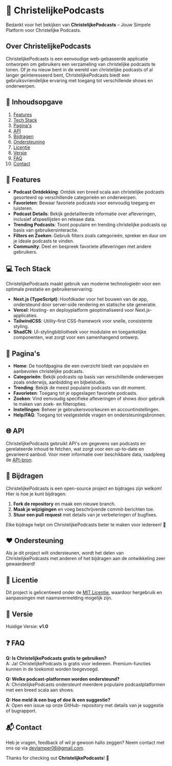 # 📖 ChristelijkePodcasts

Bedankt voor het bekijken van **ChristelijkePodcasts** – Jouw Simpele Platform voor Christelijke Podcasts.

## Over ChristelijkePodcasts

ChristelijkePodcasts is een eenvoudige web-gebaseerde applicatie ontworpen om gebruikers een verzameling van christelijke podcasts te tonen. Of je nu nieuw bent in de wereld van christelijke podcasts of al langer geïnteresseerd bent, ChristelijkePodcasts biedt een gebruiksvriendelijke ervaring met toegang tot verschillende shows en onderwerpen.

## 📜 Inhoudsopgave

1. [Features](#features)
2. [Tech Stack](#tech-stack)
3. [Pagina's](#pagina's)
4. [API](#api)
5. [Bijdragen](#bijdragen)
6. [Ondersteuning](#ondersteuning)
7. [Licentie](#licentie)
8. [Versie](#versie)
9. [FAQ](#faq)
10. [Contact](#contact)

## 🌟 Features

- **Podcast Ontdekking**: Ontdek een breed scala aan christelijke podcasts gesorteerd op verschillende categorieën en onderwerpen.
- **Favorieten**: Bewaar favoriete podcasts voor eenvoudig toegang en luisteren.
- **Podcast Details**: Bekijk gedetailleerde informatie over afleveringen, inclusief afspeellijsten en release data.
- **Trending Podcasts**: Toont populaire en trending christelijke podcasts op basis van gebruikersinteractie.
- **Filters en Zoeken**: Gebruik filters zoals categorieën, spreker en duur om je ideale podcasts te vinden.
- **Community**: Deel en bespreek favoriete afleveringen met andere gebruikers.

## 💻 Tech Stack

ChristelijkePodcasts maakt gebruik van moderne technologieën voor een optimale prestatie en gebruikerservaring:

- **Next.js (TypeScript)**: Hoofdkader voor het bouwen van de app, ondersteund door server-side rendering en statische site generatie.
- **Vercel**: Hosting- en deployplatform geoptimaliseerd voor Next.js-applicaties.
- **TailwindCSS**: Utility-first CSS-framework voor snelle, consistente styling.
- **ShadCN**: UI-stylingbibliotheek voor modulaire en toegankelijke componenten, wat zorgt voor een samenhangend ontwerp.

## 📄 Pagina's

- **Home**: De hoofdpagina die een overzicht biedt van populaire en aanbevolen christelijke podcasts.
- **Categorieën**: Bekijk podcasts op basis van verschillende onderwerpen zoals onderwijs, aanbidding en bijbelstudie.
- **Trending**: Bekijk de meest populaire podcasts van dit moment.
- **Favorieten**: Toegang tot je opgeslagen favoriete podcasts.
- **Zoeken**: Vind eenvoudig specifieke afleveringen of shows door gebruik te maken van zoek- en filteropties.
- **Instellingen**: Beheer je gebruikersvoorkeuren en accountinstellingen.
- **Help/FAQ**: Toegang tot veelgestelde vragen en ondersteuningsbronnen.

## 🌐 API

ChristelijkePodcasts gebruikt API's om gegevens van podcasts en gerelateerde inhoud te fetchen, wat zorgt voor een up-to-date en gevarieerd aanbod. Voor meer informatie over beschikbare data, raadpleeg de [API-bron](https://rapidapi.com/ajith/api/holy-bible).

## 🤝 Bijdragen

ChristelijkePodcasts is een open-source project en bijdrages zijn welkom! Hier is hoe je kunt bijdragen:

1. **Fork de repository** en maak een nieuwe branch.
2. **Maak je wijzigingen** en voeg beschrijvende commit-berichten toe.
3. **Stuur een pull request** met details van je verbeteringen of bugfixes.

Elke bijdrage helpt om ChristelijkePodcasts beter te maken voor iedereen! 🎉

## ❤️ Ondersteuning

Als je dit project wilt ondersteunen, wordt het delen van ChristelijkePodcasts met anderen of het bijdragen aan de ontwikkeling zeer gewaardeerd!

## 📄 Licentie

Dit project is gelicentieerd onder de [MIT Licentie](LICENSE), waardoor hergebruik en aanpassingen met naamsvermelding mogelijk zijn.

## 📌 Versie

Huidige Versie: **v1.0**

## ❓ FAQ

**Q: Is ChristelijkePodcasts gratis te gebruiken?**  
A: Ja! ChristelijkePodcasts is gratis voor iedereen. Premium-functies kunnen in de toekomst worden toegevoegd.

**Q: Welke podcast-platformen worden ondersteund?**  
A: ChristelijkePodcasts ondersteunt meerdere populaire podcastplatformen met een breed scala aan shows.

**Q: Hoe meld ik een bug of doe ik een suggestie?**  
A: Open een issue op onze GitHub- repository met details van je suggestie of bugrapport.

## 📬 Contact

Heb je vragen, feedback of wil je gewoon hallo zeggen? Neem contact met ons op via [devlamper06@gmail.com](mailto:devlamper06@gmail.com).

Thanks for checking out **ChristelijkePodcasts**! 📖
